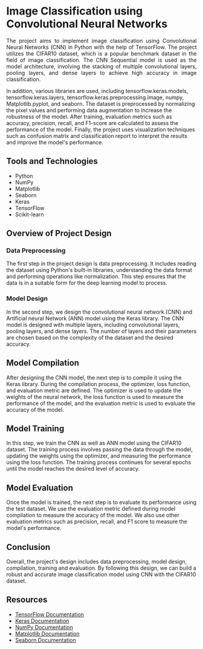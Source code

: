 <h1>Image Classification using Convolutional Neural Networks</h1>
<p style="text-align: justify;">The project aims to implement image classification using Convolutional Neural Networks (CNN) in Python with the help of TensorFlow. The project utilizes the CIFAR10 dataset, which is a popular benchmark dataset in the field of image classification. The CNN Sequential model is used as the model architecture, involving the stacking of multiple convolutional layers, pooling layers, and dense layers to achieve high accuracy in image classification.</p>
<p>In addition, various libraries are used, including tensorflow.keras.models, tensorflow.keras.layers, tensorflow.keras.preprocessing.image, numpy, Matplotlib.pyplot, and seaborn. The dataset is preprocessed by normalizing the pixel values and performing data augmentation to increase the robustness of the model. After training, evaluation metrics such as accuracy, precision, recall, and F1-score are calculated to assess the performance of the model. Finally, the project uses visualization techniques such as confusion matrix and classification report to interpret the results and improve the model's performance.</p>

<h2>Tools and Technologies</h2>
<ul>
  <li>Python</li>
  <li>NumPy</li>
  <li>Matplotlib</li>
  <li>Seaborn</li>
  <li>Keras</li>
  <li>TensorFlow</li>
  <li>Scikit-learn</li>
</ul>

<h2>Overview of Project Design</h2>

<h3>Data Preprocessing</h3>
<p>The first step in the project design is data preprocessing. It includes reading the dataset using Python's built-in libraries, understanding the data format and performing operations like normalization. This step ensures that the data is in a suitable form for the deep learning model to process.</p>

<h3>Model Design</h3>
<p>In the second step, we design the convolutional neural network (CNN) and Artificial neural Network (ANN) model using the Keras library. The CNN model is designed with multiple layers, including convolutional layers, pooling layers, and dense layers. The number of layers and their parameters are chosen based on the complexity of the dataset and the desired accuracy.</p>

<h2>Model Compilation</h2>
<p>After designing the CNN model, the next step is to compile it using the Keras library. During the compilation process, the optimizer, loss function, and evaluation metric are defined. The optimizer is used to update the weights of the neural network, the loss function is used to measure the performance of the model, and the evaluation metric is used to evaluate the accuracy of the model.</p>

<h2>Model Training</h2>
<p>In this step, we train the CNN as well as ANN model using the CIFAR10 dataset. The training process involves passing the data through the model, updating the weights using the optimizer, and measuring the performance using the loss function. The training process continues for several epochs until the model reaches the desired level of accuracy.</p>

<h2>Model Evaluation</h2>
<p>Once the model is trained, the next step is to evaluate its performance using the test dataset. We use the evaluation metric defined during model compilation to measure the accuracy of the model. We also use other evaluation metrics such as precision, recall, and F1 score to measure the model's performance.</p>

<h2>Conclusion</h2>
<p>Overall, the project's design includes data preprocessing, model design, compilation, training and evaluation. By following this design, we can build a robust and accurate image classification model using CNN with the CIFAR10 dataset.</p>

<h2>Resources</h2>
<ul>
  <li><a href="https://www.tensorflow.org/">TensorFlow Documentation</a></li>
  <li><a href="https://keras.io/">Keras Documentation</a></li>
  <li><a href="https://numpy.org/doc/">NumPy Documentation</a></li>
  <li><a href="https://matplotlib.org/stable/contents.html">Matplotlib Documentation</a></li>
  <li><a href="https://seaborn.pydata.org/">Seaborn Documentation</a></li>
</ul>
